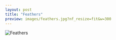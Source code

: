 ```yaml
---
layout: post
title: "Feathers"
preview: images/feathers.jpg?nf_resize=fit&w=300
---
```


![Feathers](/images/feathers.jpg?nf_resize=fit&w=900)
